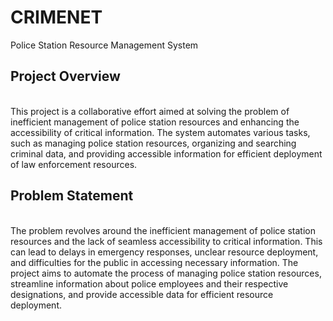 # CRIMENET
Police Station Resource Management System

<h2>Project Overview</h2>
<br>
This project is a collaborative effort aimed at solving the problem of inefficient management of police station resources and enhancing the accessibility of critical information. The system automates various tasks, such as managing police station resources, organizing and searching criminal data, and providing accessible information for efficient deployment of law enforcement resources.

<h2>Problem Statement</h2>
<br>
The problem revolves around the inefficient management of police station resources and the lack of seamless accessibility to critical information. This can lead to delays in emergency responses, unclear resource deployment, and difficulties for the public in accessing necessary information. The project aims to automate the process of managing police station resources, streamline information about police employees and their respective designations, and provide accessible data for efficient resource deployment.